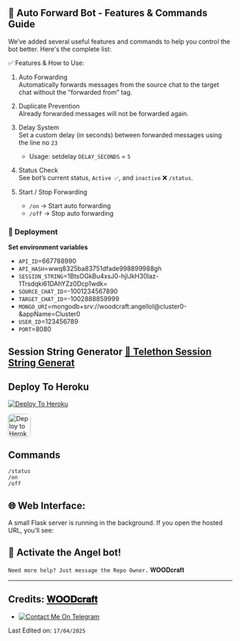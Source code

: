 ## 🔄 Auto Forward Bot - Features & Commands Guide

We’ve added several useful features and commands to help you control the bot better. Here's the complete list:

✅ Features & How to Use:

1. Auto Forwarding  
   Automatically forwards messages from the source chat to the target chat without the “forwarded from” tag.

2. Duplicate Prevention  
   Already forwarded messages will not be forwarded again.

3. Delay System  
   Set a custom delay (in seconds) between forwarded messages using the line no `23`  
   - Usage: setdelay `DELAY_SECONDS` = `5`

4. Status Check  
   See bot’s current status, `Active ✅`, and `inactive` ❌ `/status`.

5. Start / Stop Forwarding  
   - `/on` → Start auto forwarding  
   - `/off` → Stop auto forwarding

### 🚀 Deployment  
**Set environment variables**
   - `API_ID`=667788990
   - `API_HASH`=wwq8325ba83751dfade998899988gh
   - `SESSION_STRING`=1BtsOGkBu4xsJ0-hjlJkH30Iaz-1Trsdqki61DAhYZz0Dcp1wdk=
   - `SOURCE_CHAT_ID`=-1001234567890
   - `TARGET_CHAT_ID`=-1002888859999
   - `MONGO_URI`=mongodb+srv://woodcraft:angellol@cluster0-&appName=Cluster0
   - `USER_ID`=123456789
   - `PORT`=8080
 
## Session String Generator [🔗 Telethon Session String Generat](https://colab.research.google.com/github/SudoR2spr/Telethon-Session-Generator/blob/master/Telethon%20Session%20Generator/session-op.ipynb)

## Deploy To Heroku

[![Deploy To Heroku](https://www.herokucdn.com/deploy/button.svg)](https://dashboard.heroku.com/new?button-url=https://github.com/SudoR2spr/Auto-Forward-User-Bot&template=https://github.com/SudoR2spr/Auto-Forward-User-Bot)

<a href="https://dashboard.heroku.com/new?template=https://github.com/SudoR2spr/Auto-Forward-User-Bot" target="_blank">
  <img src="https://www.herokucdn.com/deploy/button.svg" alt="Deploy to Heroku" style="height: 50px; border-radius: 8px; box-shadow: 0 4px 6px rgba(0,0,0,0.1);">
</a>

  
## Commands   
```
/status
/on
/off
```

## 🌐 Web Interface:
A small Flask server is running in the background. If you open the hosted URL, you’ll see:  
## 🤖 Activate the Angel bot!

`Need more help? Just message the Repo Owner.` 𝐖𝐎𝐎𝐃𝐜𝐫𝐚𝐟𝐭

-----
## Credits: [𝐖𝐎𝐎𝐃𝐜𝐫𝐚𝐟𝐭](https://t.me/Farooq_is_KING)

-  [![Contact Me On Telegram](https://img.shields.io/badge/Telegram-2CA5E0?style=for-the-badge&logo=telegram&logoColor=white)](https://t.me/Farooq_is_king)

Last Edited on: `17/04/2025`
